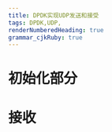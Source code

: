 ```yaml
---
title: DPDK实现UDP发送和接受
tags: DPDK,UDP,
renderNumberedHeading: true
grammar_cjkRuby: true
---
```

# 初始化部分


# 接收
